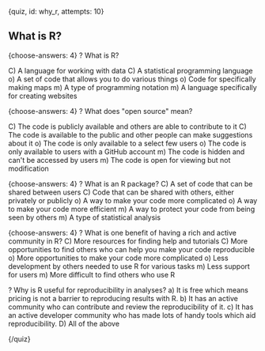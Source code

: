 
{quiz, id: why_r, attempts: 10}

## What is R?

{choose-answers: 4}
? What is R?

C) A language for working with data
C) A statistical programming language
o) A set of code that allows you to do various things
o) Code for specifically making maps
m) A type of programming notation
m) A language specifically for creating websites

{choose-answers: 4}
? What does "open source" mean?

C) The code is publicly available and others are able to contribute to it
C) The code is available to the public and other people can make suggestions about it
o) The code is only available to a select few users
o) The code is only available to users with a GitHub account
m) The code is hidden and can't be accessed by users
m) The code is open for viewing but not modification

{choose-answers: 4}
? What is an R package?
C) A set of code that can be shared between users
C) Code that can be shared with others, either privately or publicly
o) A way to make your code more complicated
o) A way to make your code more efficient
m) A way to protect your code from being seen by others
m) A type of statistical analysis

{choose-answers: 4}
? What is one benefit of having a rich and active community in R?
C) More resources for finding help and tutorials
C) More opportunities to find others who can help you make your code reproducible
o) More opportunities to make your code more complicated
o) Less development by others needed to use R for various tasks
m) Less support for users
m) More difficult to find others who use R

? Why is R useful for reproducibility in analyses? 
a) It is free which means pricing is not a barrier to reproducing results with R.
b) It has an active community who can contribute and review the reproducibility of it.
c) It has an active developer community who has made lots of handy tools which aid reproducibility. 
D) All of the above

{/quiz}
